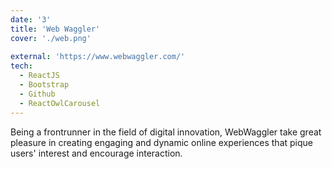 ```yaml
---
date: '3'
title: 'Web Waggler'
cover: './web.png'
 
external: 'https://www.webwaggler.com/'
tech:
  - ReactJS
  - Bootstrap
  - Github
  - ReactOwlCarousel
---
```


Being a frontrunner in the field of digital innovation, WebWaggler take great pleasure in creating engaging and dynamic online experiences that pique users' interest and encourage interaction.

